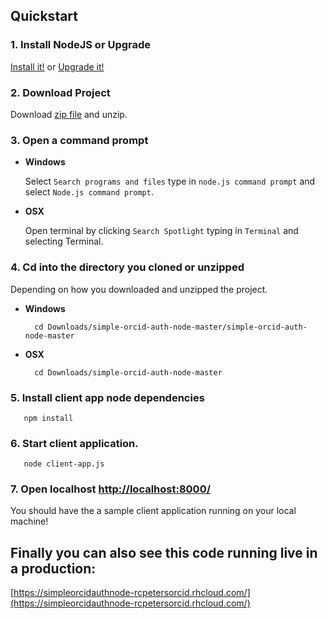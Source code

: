 ## Quickstart

### 1. Install NodeJS or Upgrade 

[Install it!](https://nodejs.org/)
or 
[Upgrade it!](http://davidwalsh.name/upgrade-nodejs)



### 2. Download Project

Download [zip file](https://github.com/rcpeters/simple-orcid-auth-node/archive/master.zip) and
 unzip.
   

### 3. Open a command prompt

* **Windows**
 
    Select `Search programs and files` type in `node.js command prompt` and select `Node.js command prompt`.
    
* **OSX**
 
    Open terminal by clicking `Search Spotlight` typing in `Terminal` and selecting Terminal.


### 4. Cd into the directory you cloned or unzipped

Depending on how you downloaded and unzipped the project.

* **Windows**

        cd Downloads/simple-orcid-auth-node-master/simple-orcid-auth-node-master

* **OSX**
 

        cd Downloads/simple-orcid-auth-node-master


### 5. Install client app node dependencies

       npm install 

### 6. Start client application.

       node client-app.js

### 7. Open localhost [http://localhost:8000/](http://localhost:8000/)
You should have the a sample client application running on your local machine!

## Finally you can also see this code running live in a production:

[https://simpleorcidauthnode-rcpetersorcid.rhcloud.com/](https://simpleorcidauthnode-rcpetersorcid.rhcloud.com/)
